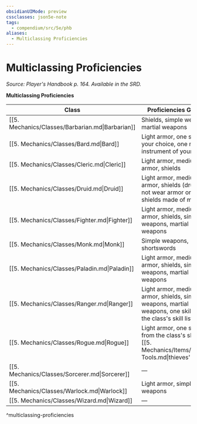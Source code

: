 ```yaml
---
obsidianUIMode: preview
cssclasses: json5e-note
tags:
  - compendium/src/5e/phb
aliases:
  - Multiclassing Proficiencies
---
```

# Multiclassing Proficiencies
*Source: Player's Handbook p. 164. Available in the SRD.* 

**Multiclassing Proficiencies**

| Class | Proficiencies Gained |
|-------|----------------------|
| [[5. Mechanics/Classes/Barbarian.md\|Barbarian]] | Shields, simple weapons, martial weapons |
| [[5. Mechanics/Classes/Bard.md\|Bard]] | Light armor, one skill of your choice, one musical instrument of your choice |
| [[5. Mechanics/Classes/Cleric.md\|Cleric]] | Light armor, medium armor, shields |
| [[5. Mechanics/Classes/Druid.md\|Druid]] | Light armor, medium armor, shields (druids will not wear armor or use shields made of metal) |
| [[5. Mechanics/Classes/Fighter.md\|Fighter]] | Light armor, medium armor, shields, simple weapons, martial weapons |
| [[5. Mechanics/Classes/Monk.md\|Monk]] | Simple weapons, shortswords |
| [[5. Mechanics/Classes/Paladin.md\|Paladin]] | Light armor, medium armor, shields, simple weapons, martial weapons |
| [[5. Mechanics/Classes/Ranger.md\|Ranger]] | Light armor, medium armor, shields, simple weapons, martial weapons, one skill from the class's skill list |
| [[5. Mechanics/Classes/Rogue.md\|Rogue]] | Light armor, one skill from the class's skill list, [[5. Mechanics/Items/Thieves Tools.md\|thieves' tools]] |
| [[5. Mechanics/Classes/Sorcerer.md\|Sorcerer]] | — |
| [[5. Mechanics/Classes/Warlock.md\|Warlock]] | Light armor, simple weapons |
| [[5. Mechanics/Classes/Wizard.md\|Wizard]] | — |
^multiclassing-proficiencies
